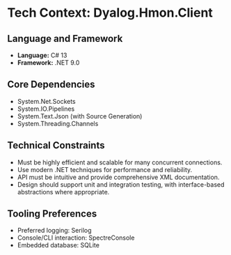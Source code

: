 # Tech Context: Dyalog.Hmon.Client

## Language and Framework
- **Language:** C# 13
- **Framework:** .NET 9.0

## Core Dependencies
- System.Net.Sockets
- System.IO.Pipelines
- System.Text.Json (with Source Generation)
- System.Threading.Channels

## Technical Constraints
- Must be highly efficient and scalable for many concurrent connections.
- Use modern .NET techniques for performance and reliability.
- API must be intuitive and provide comprehensive XML documentation.
- Design should support unit and integration testing, with interface-based abstractions where appropriate.

## Tooling Preferences
- Preferred logging: Serilog
- Console/CLI interaction: SpectreConsole
- Embedded database: SQLite
